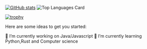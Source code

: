 [![GitHub stats](https://github-readme-stats.vercel.app/api?username=tmizuma&count_private=true&theme=tokyonight)](https://github.com/anuraghazra/github-readme-stats)
![Top Languages Card](https://github-readme-stats.vercel.app/api/top-langs/?username=tmizuma&count_private=true&theme=tokyonight&layout=compact)

[![trophy](https://github-profile-trophy.vercel.app/?username=tmizuma&rank=SECRET,SSS,SS,S,AAA,AA,A)](https://github.com/tmizuma)

Here are some ideas to get you started:

🔭 I’m currently working on Java/Javascript
🌱 I’m currently learning Python,Rust and Computer science
